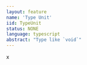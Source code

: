 ```yaml
---
layout: feature
name: 'Type Unit'
iid: TypeUnit
status: NONE
language: typescript
abstract: "Type like `void`"
---
```


x